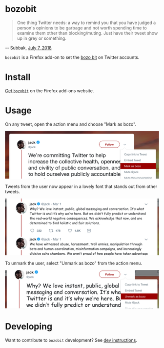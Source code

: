 # bozobit

> One thing Twitter needs: a way to remind you that you have judged a person's
> opinions to be garbage and not worth spending time to examine them other
> than blocking/muting. Just have their tweet show up in grey or something.

-- Subbak, [July 7, 2018](https://twitter.com/Subb4k/status/1015674492260114432)

`bozobit` is a Firefox add-on to set the
[bozo bit](http://breckyunits.com/dont-flip-the-bozo-bit.html) on Twitter accounts.

# Install

[Get `bozobit`](https://addons.mozilla.org/firefox/addon/bozobit/) on the Firefox add-ons website.

# Usage

On any tweet, open the action menu and choose "Mark as bozo".

![The action menu is found in the top right of any tweet.](doc/assets/bozo-menu.png)

Tweets from the user now appear in a lovely font that stands out from other tweets.

![Tweets marked as bozotic](doc/assets/bozo-tweets.png)

To unmark the user, select "Unmark as bozo" from the action menu.

![When a user is marked as a bozo, the menu text changes from "mark" to "unmark".](doc/assets/unbozo-menu.png)

# Developing

Want to contribute to `bozobit` development? See [dev instructions](doc/DEVELOPING.md).
